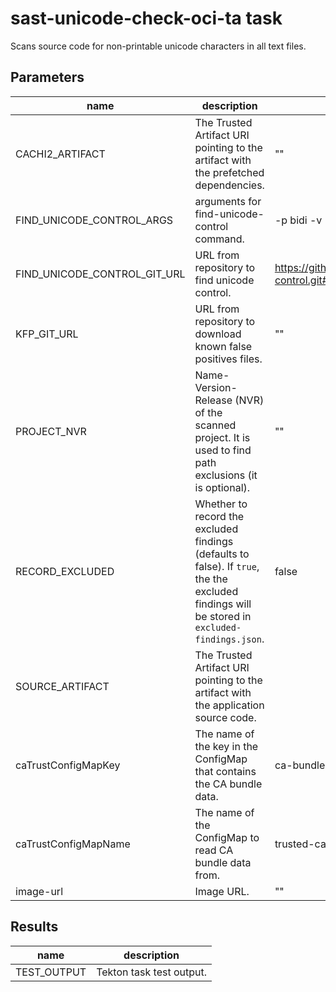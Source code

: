 # sast-unicode-check-oci-ta task

Scans source code for non-printable unicode characters in all text files.

## Parameters
|name|description|default value|required|
|---|---|---|---|
|CACHI2_ARTIFACT|The Trusted Artifact URI pointing to the artifact with the prefetched dependencies.|""|false|
|FIND_UNICODE_CONTROL_ARGS|arguments for find-unicode-control command.|-p bidi -v -d -t|false|
|FIND_UNICODE_CONTROL_GIT_URL|URL from repository to find unicode control.|https://github.com/siddhesh/find-unicode-control.git#c2accbfbba7553a8bc1ebd97089ae08ad8347e58|false|
|KFP_GIT_URL|URL from repository to download known false positives files.|""|false|
|PROJECT_NVR|Name-Version-Release (NVR) of the scanned project. It is used to find path exclusions (it is optional). |""|false|
|RECORD_EXCLUDED|Whether to record the excluded findings (defaults to false). If `true`, the the excluded findings will be stored in `excluded-findings.json`. |false|false|
|SOURCE_ARTIFACT|The Trusted Artifact URI pointing to the artifact with the application source code.||true|
|caTrustConfigMapKey|The name of the key in the ConfigMap that contains the CA bundle data.|ca-bundle.crt|false|
|caTrustConfigMapName|The name of the ConfigMap to read CA bundle data from.|trusted-ca|false|
|image-url|Image URL.|""|false|

## Results
|name|description|
|---|---|
|TEST_OUTPUT|Tekton task test output.|

